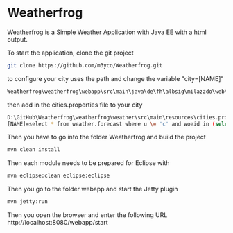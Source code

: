 # Weatherfrog
Weatherfrog is a Simple Weather Application with Java EE with a html output.

To start the application, clone the git project
```bash
git clone https://github.com/m3yco/Weatherfrog.git
```

to configure your city uses the path and change the variable "city=[NAME]"

```bash
Weatherfrog\weatherfrog\webapp\src\main\java\de\fh\albsig\milazzdo\web\WeatherServlet.java
```

then add in the cities.properties file to your city

```bash
D:\GitHub\Weatherfrog\weatherfrog\weather\src\main\resources\cities.properties
[NAME]=select * from weather.forecast where u \= 'c' and woeid in (select woeid from geo.places where text \= '[NAME]')
```

Then you have to go into the folder Weatherfrog and build the project
```bash
mvn clean install
```
Then each module needs to be prepared for Eclipse with
```bash
mvn eclipse:clean eclipse:eclipse
```
Then you go to the folder webapp and start the Jetty plugin
```bash
mvn jetty:run
```
Then you open the browser and enter the following URL http://localhost:8080/webapp/start
